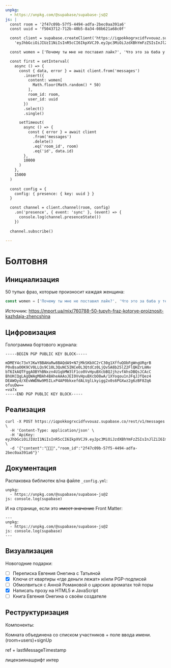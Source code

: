 ```yaml
---
unpkg:
  - https://unpkg.com/@supabase/supabase-js@2
js: |
  const room = '2f47c09b-57f5-4494-adfa-2bec0aa391a6'
  const uuid = 'f5043712-712b-40b5-8a34-08b621a68c0f'

  const client = supabase.createClient('https://iqpokkogrxcidfvvouaz.supabase.co',
    'eyJhbGciOiJIUzI1NiIsInR5cCI6IkpXVCJ9.eyJpc3MiOiJzdXBhYmFzZSIsInJlZiI6ImlxcG9ra29ncnhjaWRmdnZvdWF6Iiwicm9sZSI6ImFub24iLCJpYXQiOjE2Njk1NjUyMDksImV4cCI6MTk4NTE0MTIwOX0.CqEo93msN9MeaCFrCVFtO8AorACl7Cm1rk3rTaGUgbA')

  const women = ['Почему ты мне не поставил лайк?', 'Что это за баба у тебя в друзьях?', 'Ты заметил, что я постриглась?', 'Я потолстела?', 'Тебе на меня плевать!', 'Ты думаешь только о себе!', 'Почему ты мне не даришь цветы?', 'Я обычно так не делаю!', 'Вот и общайся со своим компьютером!', 'Как ты думаешь, на что я обиделась?', 'Ты меня не любишь!', 'Развесели меня!', 'Твой друг уже машину купил!', 'Почему ты не поднимал трубку?', 'Я не обижаюсь, а делаю выводы!', 'Я тебе еще не надоела?', 'Это не смешно!', 'Ты никогда не виноват!', 'Все твои бывшие бл*ди!', 'Ты не понимаешь, что мне нужно!', 'Я не чувствую твоей любви!', 'Ясно, понятно!', 'Я не такая как все!', 'Расскажи мне что-нибудь интересное!', 'Лучше все сама сделаю!', 'Или гуляй со своими друзьями!', 'Все твои друзья алкаши!', 'У меня нормальное настроение!', 'А за что ты меня любишь?', 'Ты всем девушкам такое говоришь?', 'Мне нужна романтика!', 'Почему ты мне не даришь подарки?', 'Правильно мне про тебя говорили!', 'Ты не такой, как был раньше!', 'Мы не тр*х*емся, а занимаемся любовью!', 'Все ясно! Пока!', 'Ты не думаешь о нашем будущем!', 'Почему ты мне не перезвонил?', 'Ты ничего нового во мне не замечаешь?', 'Тебе с друзьями интереснее, чем со мной!', 'Я ноготь сломала!', 'Тебе пора повзрослеть!', 'У тебя есть время только на друзей!', 'Мне скучно! Придумай что-нибудь!', 'Ты с ней спал?', 'Ты выпил пива? Алкаш!', 'Ты не забыл какой сегодня день?', 'Не туда!', 'Ты со мной только ради секса!', 'Ой, все!']

  const first = setInterval(
    async () => {
      const { data, error } = await client.from('messages')
        .insert({ 
          content: women[
            Math.floor(Math.random() * 50)
          ], 
          room_id: room, 
          user_id: uuid
        })
        .select()
        .single()

      setTimeout(
        async () => {
          const { error } = await client
            .from('messages')
            .delete()
            .eq('room_id', room)
            .eq('id', data.id)
        },
        10000
      )
    }, 
    15000
  )
  
  const config = {
    config: { presence: { key: uuid } }
  }

  const channel = client.channel(room, config)
    .on('presence', { event: 'sync' }, (event) => {
      console.log(channel.presenceState())
    })
    
  channel.subscribe()

---
```


Болтовня
========

Инициализация
-------------

50 тупых фраз, которые произносит каждая женщина:

```js
const women = ['Почему ты мне не поставил лайк?', 'Что это за баба у тебя в друзьях?', 'Ты заметил, что я постриглась?', 'Я потолстела?', 'Тебе на меня плевать!', 'Ты думаешь только о себе!', 'Почему ты мне не даришь цветы?', 'Я обычно так не делаю!', 'Вот и общайся со своим компьютером!', 'Как ты думаешь, на что я обиделась?', 'Ты меня не любишь!', 'Развесели меня!', 'Твой друг уже машину купил!', 'Почему ты не поднимал трубку?', 'Я не обижаюсь, а делаю выводы!', 'Я тебе еще не надоела?', 'Это не смешно!', 'Ты никогда не виноват!', 'Все твои бывшие бл*ди!', 'Ты не понимаешь, что мне нужно!', 'Я не чувствую твоей любви!', 'Ясно, понятно!', 'Я не такая как все!', 'Расскажи мне что-нибудь интересное!', 'Лучше все сама сделаю!', 'Или гуляй со своими друзьями!', 'Все твои друзья алкаши!', 'У меня нормальное настроение!', 'А за что ты меня любишь?', 'Ты всем девушкам такое говоришь?', 'Мне нужна романтика!', 'Почему ты мне не даришь подарки?', 'Правильно мне про тебя говорили!', 'Ты не такой, как был раньше!', 'Мы не тр*х*емся, а занимаемся любовью!', 'Все ясно! Пока!', 'Ты не думаешь о нашем будущем!', 'Почему ты мне не перезвонил?', 'Ты ничего нового во мне не замечаешь?', 'Тебе с друзьями интереснее, чем со мной!', 'Я ноготь сломала!', 'Тебе пора повзрослеть!', 'У тебя есть время только на друзей!', 'Мне скучно! Придумай что-нибудь!', 'Ты с ней спал?', 'Ты выпил пива? Алкаш!', 'Ты не забыл какой сегодня день?', 'Не туда!', 'Ты со мной только ради секса!', 'Ой, все!']
```

Источник: <https://mport.ua/mix/760788-50-tupyh-fraz-kotorye-proiznosit-kazhdaja-zhencshina>

Цифровизация
------------

Голограмма бортового журнала:

    -----BEGIN PGP PUBLIC KEY BLOCK-----

    mDMEY4c73xYJKwYBBAHaRw8BAQdA9+N7jMkSKbXC2rC30g1XffuQObFgWngURgrB
    P0vBsaO0K9CV0LLQs9C10L3QuNC5INCe0L3QtdCz0LjQvSA8b25lZ2FlQHZrLmNv
    bT6IkAQTFggAOBYhBNxzn4U1qbMW3lF1co0VvHpuBXcbBQJjhzvfAhsDBQsJCAcC
    BhUKCQgLAgQWAgMBAh4BAheAAAoJEI0VvHpuBXcbO8wA/1XYoqou1nJFqJJfQez4
    DEAWOyd/XEvWWDNw9M5ILxP4AP0bkxefdALVglLkyigg2x0s6PGXwz2g6zBF8Zq6
    ofuuDw==
    =va7x
    -----END PGP PUBLIC KEY BLOCK-----

Реализация
----------

    curl -X POST https://iqpokkogrxcidfvvouaz.supabase.co/rest/v1/messages \
      -H 'Content-Type: application/json' \
      -H 'ApiKey: eyJhbGciOiJIUzI1NiIsInR5cCI6IkpXVCJ9.eyJpc3MiOiJzdXBhYmFzZSIsInJlZiI6ImlxcG9ra29ncnhjaWRmdnZvdWF6Iiwicm9sZSI6ImFub24iLCJpYXQiOjE2Njk1NjUyMDksImV4cCI6MTk4NTE0MTIwOX0.CqEo93msN9MeaCFrCVFtO8AorACl7Cm1rk3rTaGUgbA' \
      -d '{"content":"🍪🎅🎄","room_id":"2f47c09b-57f5-4494-adfa-2bec0aa391a6"}'

Документация
------------

Распаковка библиотек в/на файле `_config.yml`:

    unpkg:
      - https://unpkg.com/@supabase/supabase-js@2
    js: console.log(supabase)

И на странице, если это ~~имеет значение~~ Front Matter:

    ---
    unpkg:
      - https://unpkg.com/@supabase/supabase-js@2
    js: console.log(supabase)
    ---

Визуализация
------------

Новогодние подарки:

- [ ] Переписка Евгения Онегина с Татьяной
- [x] Ключи от квартиры «где деньги лежат» и/или PGP-подписей
- [ ] Обмолвиться с Анной Романовой о царских ароматах той поры
- [x] Написать прозу на HTML5 и JavaScript
- [ ] Книга Евгения Онегина о своём создателе

Реструктуризация
----------------

Компоненты:

Комната объединена со списком участников + поле ввода имени. (room+users)+signUp

ref + lastMessageTimestamp

лицензиянашрифт интер
